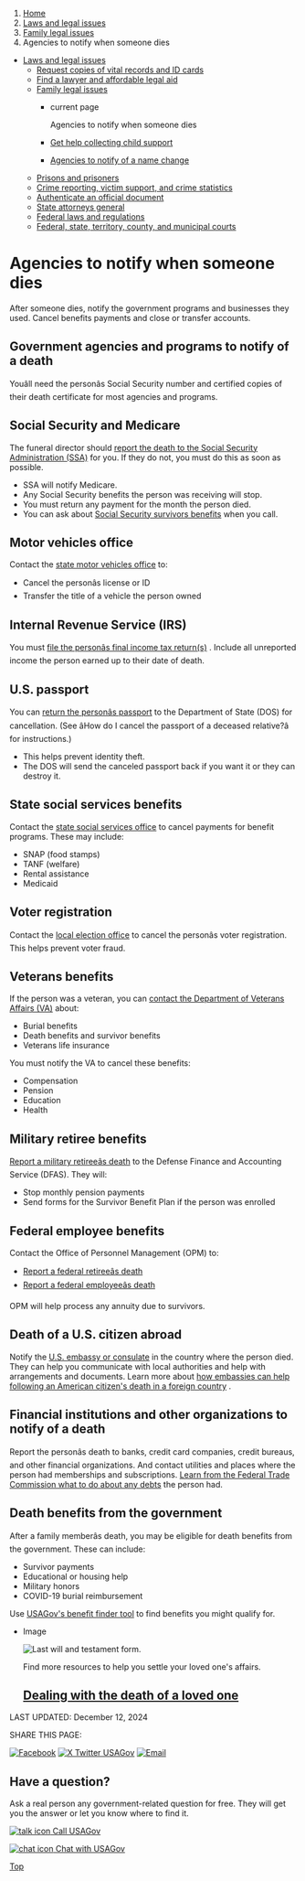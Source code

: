 1. [Home](/)
2. [Laws and legal issues](/laws-and-legal-issues)
3. [Family legal issues](/family-legal-issues)
4. Agencies to notify when someone dies

* [Laws and legal issues](/laws-and-legal-issues)
  + [Request copies of vital records and ID cards](/request-documents)
  + [Find a lawyer and affordable legal aid](/legal-aid)
  + [Family legal issues](/family-legal-issues)
    - current page

      Agencies to notify when someone dies
    - [Get help collecting child support](/child-support)
    - [Agencies to notify of a name change](/name-change)
  + [Prisons and prisoners](/prisons-prisoners)
  + [Crime reporting, victim support, and crime statistics](/crime)
  + [Authenticate an official document](/authenticate-us-document)
  + [State attorneys general](/state-attorney-general)
  + [Federal laws and regulations](/laws-and-regulations)
  + [Federal, state, territory, county, and municipal courts](/courts)

Agencies to notify when someone dies
====================================

After someone dies, notify the government programs and businesses they used. Cancel benefits payments and close or transfer accounts.

Government agencies and programs to notify of a death
-----------------------------------------------------

Youâll need the personâs Social Security number and certified copies of their death certificate for most agencies and programs.

Social Security and Medicare
----------------------------

The funeral director should
[report the death to the Social Security Administration (SSA)](https://www.ssa.gov/personal-record/when-someone-dies)
for you. If they do not, you must do this as soon as possible.

* SSA will notify Medicare.
* Any Social Security benefits the person was receiving will stop.
* You must return any payment for the month the person died.
* You can ask about
  [Social Security survivors benefits](https://www.ssa.gov/benefits/survivors/ifyou.html)
  when you call.

Motor vehicles office
---------------------

Contact the
[state motor vehicles office](/state-motor-vehicle-services)
to:

* Cancel the personâs license or ID
* Transfer the title of a vehicle the person owned

Internal Revenue Service (IRS)
------------------------------

You must
[file the personâs final income tax return(s)](https://www.irs.gov/individuals/file-the-final-income-tax-returns-of-a-deceased-person)
. Include all unreported income the person earned up to their date of death.

U.S. passport
-------------

You can
[return the personâs passport](https://travel.state.gov/content/travel/en/passports/have-passport/lost-stolen.html)
to the Department of State (DOS) for cancellation. (See âHow do I cancel the passport of a deceased relative?â for instructions.)

* This helps prevent identity theft.
* The DOS will send the canceled passport back if you want it or they can destroy it.

State social services benefits
------------------------------

Contact the
[state social services office](/state-social-services)
to cancel payments for benefit programs. These may include:

* SNAP (food stamps)
* TANF (welfare)
* Rental assistance
* Medicaid

Voter registration
------------------

Contact the
[local election office](/state-election-office)
to cancel the personâs voter registration. This helps prevent voter fraud.

Veterans benefits
-----------------

If the person was a veteran, you can
[contact the Department of Veterans Affairs (VA)](https://www.va.gov/survivors/contact_us.asp)
about:

* Burial benefits
* Death benefits and survivor benefits
* Veterans life insurance

You must notify the VA to cancel these benefits:

* Compensation
* Pension
* Education
* Health

Military retiree benefits
-------------------------

[Report a military retireeâs death](https://www.dfas.mil/RetiredMilitary/survivors/Retiree-Death/)
to the Defense Finance and Accounting Service (DFAS). They will:

* Stop monthly pension payments
* Send forms for the Survivor Benefit Plan if the person was enrolled

Federal employee benefits
-------------------------

Contact the Office of Personnel Management (OPM) to:

* [Report a federal retireeâs death](https://www.opm.gov/support/retirement/how-to/report-an-annuitant-death/)
* [Report a federal employeeâs death](https://www.opm.gov/support/retirement/how-to/report-a-federal-employee-death/)

OPM will help process any annuity due to survivors.

Death of a U.S. citizen abroad
------------------------------

Notify the
[U.S. embassy or consulate](https://www.usembassy.gov/)
in the country where the person died. They can help you communicate with local authorities and help with arrangements and documents. Learn more about
[how embassies can help following an American citizen's death in a foreign country](https://travel.state.gov/content/travel/en/international-travel/while-abroad/death-abroad1.html)
.

Financial institutions and other organizations to notify of a death
-------------------------------------------------------------------

Report the personâs death to banks, credit card companies, credit bureaus, and other financial organizations. And contact utilities and places where the person had memberships and subscriptions.
[Learn from the Federal Trade Commission what to do about any debts](https://consumer.ftc.gov/articles/debts-deceased-relatives)
the person had.

Death benefits from the government
----------------------------------

After a family memberâs death, you may be eligible for death benefits from the government. These can include:

* Survivor payments
* Educational or housing help
* Military honors
* COVID-19 burial reimbursement

Use
[USAGov's benefit finder tool](/benefit-finder/death)
to find benefits you might qualify for.

* Image

  ![Last will and testament form.](https://www.usa.gov/s3/files/styles/large/public/2023-01/Banner_img_Death_of_a_loved_one_en.png?itok=FZEiu6JW)

  Find more resources to help you settle your loved one's affairs.

  [Dealing with the death of a loved one](/death-loved-one)
  ---------------------------------------------------------

LAST UPDATED:
December 12, 2024

SHARE THIS PAGE:

[![Facebook](/themes/custom/usagov/images/social-media-icons/Facebook_Icon.svg)](https://www.facebook.com/sharer/sharer.php?u=https://www.usa.gov/report-a-death&v=3)
[![X Twitter USAGov](/themes/custom/usagov/images/social-media-icons/X_Twitter_Icon.svg?version=2)](https://twitter.com/intent/tweet?source=webclient&text=https://www.usa.gov/report-a-death)
[![Email](/themes/custom/usagov/images/social-media-icons/Email_Icon.svg?version=2)](mailto:?subject=https://www.usa.gov/report-a-death)

Have a question?
----------------

Ask a real person any government-related question for free. They will get you the answer or let you know where to find it.

[![talk icon](/themes/custom/usagov/images/ICONS_talk.png)
Call USAGov](/phone)

[![chat icon](/themes/custom/usagov/images/ICONS_chat.png)
Chat with USAGov](/chat)

[Top](#main-content)
